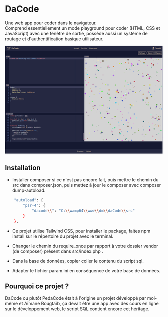 # DaCode
Une web app pour coder dans le navigateur.\
Comprend essentiellement un mode playground pour coder (HTML, CSS et JavaScript) avec une fenêtre de sortie, possède aussi un système de routage et d'authentification basique utilisateur.

![App Screenshot](/playground_showcase2.png?raw=true "playground")


## Installation

- Installer composer si ce n'est pas encore fait, puis mettre le chemin du src dans composer.json, puis mettez à jour le composer avec composer dump-autoload.
```bash
    "autoload": {
        "psr-4": {
            "dacode\\": "C:\\wamp64\\www\\dm\\daCode\\src"
        }
    },
```

- Ce projet utilise Tailwind CSS, pour installer le package, faites npm install sur le répertoire du projet avec le terminal.

- Changer le chemin du require_once par rapport à votre dossier vendor (de composer) présent dans src/index.php .

- Dans la base de données, copier coller le contenu du script sql.

- Adapter le fichier param.ini en conséquence de votre base de données.

## Pourquoi ce projet ?

DaCode ou plutôt PedaCode était à l'origine un projet développé par moi-même et Aïmane Bougtaïb, ça devait être une app avec des cours en ligne sur le développement web, le script SQL contient encore cet héritage.
